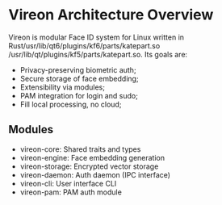 # Vireon Architecture Overview

Vireon is modular Face ID system for Linux written in Rust/usr/lib/qt6/plugins/kf6/parts/katepart.so
/usr/lib/qt/plugins/kf5/parts/katepart.so. Its goals are:
- Privacy-preserving biometric auth;
- Secure storage of face embedding;
- Extensibility via modules;
- PAM integration for login and sudo;
- Fill local processing, no cloud;

## Modules
- vireon-core: Shared traits and types
- vireon-engine: Face embedding generation
- vireon-storage: Encrypted vector storage
- vireon-daemon: Auth daemon (IPC interface)
- vireon-cli: User interface CLI 
- vireon-pam: PAM auth module
